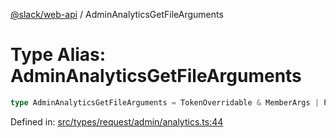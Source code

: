 [@slack/web-api](../index.md) / AdminAnalyticsGetFileArguments

# Type Alias: AdminAnalyticsGetFileArguments

```ts
type AdminAnalyticsGetFileArguments = TokenOverridable & MemberArgs | PublicChannelArgs;
```

Defined in: [src/types/request/admin/analytics.ts:44](https://github.com/slackapi/node-slack-sdk/blob/main/packages/web-api/src/types/request/admin/analytics.ts#L44)
